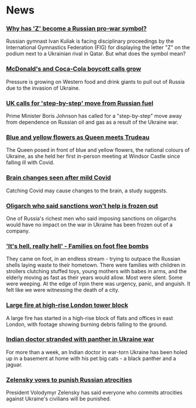 # News
### [Why has 'Z' become a Russian pro-war symbol?](https://www.bbc.com/news/world-europe-60644832)
Russian gymnast Ivan Kuliak is facing disciplinary proceedings by the International Gymnastics Federation (FIG) for displaying the letter "Z" on the podium next to a Ukrainian rival in Qatar. But what does the symbol mean?
### [McDonald's and Coca-Cola boycott calls grow](https://www.bbc.com/news/business-60649214)
Pressure is growing on Western food and drink giants to pull out of Russia due to the invasion of Ukraine.
### [UK calls for 'step-by-step' move from Russian fuel](https://www.bbc.com/news/uk-60642926)
Prime Minister Boris Johnson has called for a "step-by-step" move away from dependence on Russian oil and gas as a result of the Ukraine war.
### [Blue and yellow flowers as Queen meets Trudeau](https://www.bbc.com/news/uk-60650285)
The Queen posed in front of blue and yellow flowers, the national colours of Ukraine, as she held her first in-person meeting at Windsor Castle since falling ill with Covid.
### [Brain changes seen after mild Covid](https://www.bbc.com/news/health-60591487)
Catching Covid may cause changes to the brain, a study suggests.
### [Oligarch who said sanctions won't help is frozen out](https://www.bbc.com/news/business-60645278)
One of Russia's richest men who said imposing sanctions on oligarchs would have no impact on the war in Ukraine has been frozen out of a company.
### ['It's hell, really hell' - Families on foot flee bombs](https://www.bbc.com/news/world-europe-60651801)
They came on foot, in an endless stream - trying to outpace the Russian shells laying waste to their hometown. There were families with children in strollers clutching stuffed toys, young mothers with babes in arms, and the elderly moving as fast as their years would allow. Most were silent. Some were weeping. At the edge of Irpin there was urgency, panic, and anguish. It felt like we were witnessing the death of a city. 
### [Large fire at high-rise London tower block](https://www.bbc.com/news/uk-england-london-60652664)
A large fire has started in a high-rise block of flats and offices in east London, with footage showing burning debris falling to the ground.
### [Indian doctor stranded with panther in Ukraine war](https://www.bbc.com/news/world-asia-india-60637980)
For more than a week, an Indian doctor in war-torn Ukraine has been holed up in a basement at home with his pet big cats - a black panther and a jaguar. 
### [Zelensky vows to punish Russian atrocities](https://www.bbc.com/news/world-europe-60638042)
President Volodymyr Zelensky has said everyone who commits atrocities against Ukraine's civilians will be punished.

